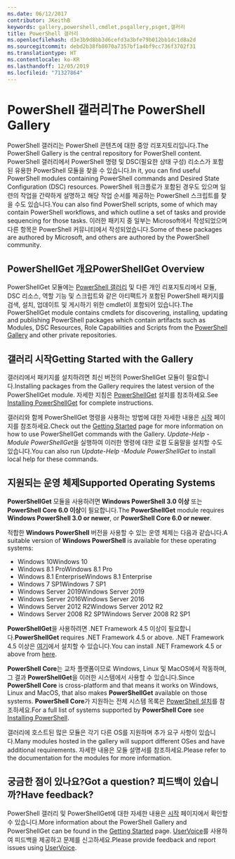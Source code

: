 ```yaml
---
ms.date: 06/12/2017
contributor: JKeithB
keywords: gallery,powershell,cmdlet,psgallery,psget,갤러리
title: PowerShell 갤러리
ms.openlocfilehash: d3e3b9d8bb3d6cefd3a3bfe79b012bb1dc1d8a2d
ms.sourcegitcommit: debd2b38fb8070a7357bf1a4bf9cc736f3702f31
ms.translationtype: HT
ms.contentlocale: ko-KR
ms.lasthandoff: 12/05/2019
ms.locfileid: "71327864"
---
```

# <a name="the-powershell-gallery"></a><span data-ttu-id="e31d5-103">PowerShell 갤러리</span><span class="sxs-lookup"><span data-stu-id="e31d5-103">The PowerShell Gallery</span></span>

<span data-ttu-id="e31d5-104">PowerShell 갤러리는 PowerShell 콘텐츠에 대한 중앙 리포지토리입니다.</span><span class="sxs-lookup"><span data-stu-id="e31d5-104">The PowerShell Gallery is the central repository for PowerShell content.</span></span> <span data-ttu-id="e31d5-105">PowerShell 갤러리에서 PowerShell 명령 및 DSC(필요한 상태 구성) 리소스가 포함된 유용한 PowerShell 모듈을 찾을 수 있습니다.</span><span class="sxs-lookup"><span data-stu-id="e31d5-105">In it, you can find useful PowerShell modules containing PowerShell commands and Desired State Configuration (DSC) resources.</span></span>
<span data-ttu-id="e31d5-106">PowerShell 워크플로가 포함된 경우도 있으며 일련의 작업을 간략하게 설명하고 해당 작업 순서를 제공하는 PowerShell 스크립트를 찾을 수도 있습니다.</span><span class="sxs-lookup"><span data-stu-id="e31d5-106">You can also find PowerShell scripts, some of which may contain PowerShell workflows, and which outline a set of tasks and provide sequencing for those tasks.</span></span> <span data-ttu-id="e31d5-107">이러한 패키지 중 일부는 Microsoft에서 작성되었으며 다른 항목은 PowerShell 커뮤니티에서 작성되었습니다.</span><span class="sxs-lookup"><span data-stu-id="e31d5-107">Some of these packages are authored by Microsoft, and others are authored by the PowerShell community.</span></span>

## <a name="powershellget-overview"></a><span data-ttu-id="e31d5-108">PowerShellGet 개요</span><span class="sxs-lookup"><span data-stu-id="e31d5-108">PowerShellGet Overview</span></span>

<span data-ttu-id="e31d5-109">PowerShellGet 모듈에는 [PowerShell 갤러리](https://www.PowerShellGallery.com) 및 다른 개인 리포지토리에서 모듈, DSC 리소스, 역할 기능 및 스크립트와 같은 아티팩트가 포함된 PowerShell 패키지를 검색, 설치, 업데이트 및 게시하기 위한 cmdlet이 포함되어 있습니다.</span><span class="sxs-lookup"><span data-stu-id="e31d5-109">The PowerShellGet module contains cmdlets for discovering, installing, updating and publishing PowerShell packages which contain artifacts such as Modules, DSC Resources, Role Capabilities and Scripts from the [PowerShell Gallery](https://www.PowerShellGallery.com) and other private repositories.</span></span>

## <a name="getting-started-with-the-gallery"></a><span data-ttu-id="e31d5-110">갤러리 시작</span><span class="sxs-lookup"><span data-stu-id="e31d5-110">Getting Started with the Gallery</span></span>

<span data-ttu-id="e31d5-111">갤러리에서 패키지를 설치하려면 최신 버전의 PowerShellGet 모듈이 필요합니다.</span><span class="sxs-lookup"><span data-stu-id="e31d5-111">Installing packages from the Gallery requires the latest version of the PowerShellGet module.</span></span>
<span data-ttu-id="e31d5-112">자세한 지침은 [PowerShellGet](installing-psget.md) 설치를 참조하세요.</span><span class="sxs-lookup"><span data-stu-id="e31d5-112">See [Installing PowerShellGet](installing-psget.md) for complete instructions.</span></span>

<span data-ttu-id="e31d5-113">갤러리와 함께 PowerShellGet 명령을 사용하는 방법에 대한 자세한 내용은 [시작](getting-started.md) 페이지를 참조하세요.</span><span class="sxs-lookup"><span data-stu-id="e31d5-113">Check out the [Getting Started](getting-started.md) page for more information on how to use PowerShellGet commands with the Gallery.</span></span> <span data-ttu-id="e31d5-114">*Update-Help -Module PowerShellGet*을 실행하여 이러한 명령에 대한 로컬 도움말을 설치할 수도 있습니다.</span><span class="sxs-lookup"><span data-stu-id="e31d5-114">You can also run *Update-Help -Module PowerShellGet* to install local help for these commands.</span></span>

## <a name="supported-operating-systems"></a><span data-ttu-id="e31d5-115">지원되는 운영 체제</span><span class="sxs-lookup"><span data-stu-id="e31d5-115">Supported Operating Systems</span></span>

<span data-ttu-id="e31d5-116">**PowerShellGet** 모듈을 사용하려면 **Windows PowerShell 3.0 이상** 또는 **PowerShell Core 6.0 이상**이 필요합니다.</span><span class="sxs-lookup"><span data-stu-id="e31d5-116">The **PowerShellGet** module requires **Windows PowerShell 3.0 or newer**, or **PowerShell Core 6.0 or newer**.</span></span>

<span data-ttu-id="e31d5-117">적합한 **Windows PowerShell** 버전을 사용할 수 있는 운영 체제는 다음과 같습니다.</span><span class="sxs-lookup"><span data-stu-id="e31d5-117">A suitable version of **Windows PowerShell** is available for these operating systems:</span></span>

- <span data-ttu-id="e31d5-118">Windows 10</span><span class="sxs-lookup"><span data-stu-id="e31d5-118">Windows 10</span></span>
- <span data-ttu-id="e31d5-119">Windows 8.1 Pro</span><span class="sxs-lookup"><span data-stu-id="e31d5-119">Windows 8.1 Pro</span></span>
- <span data-ttu-id="e31d5-120">Windows 8.1 Enterprise</span><span class="sxs-lookup"><span data-stu-id="e31d5-120">Windows 8.1 Enterprise</span></span>
- <span data-ttu-id="e31d5-121">Windows 7 SP1</span><span class="sxs-lookup"><span data-stu-id="e31d5-121">Windows 7 SP1</span></span>
- <span data-ttu-id="e31d5-122">Windows Server 2019</span><span class="sxs-lookup"><span data-stu-id="e31d5-122">Windows Server 2019</span></span>
- <span data-ttu-id="e31d5-123">Windows Server 2016</span><span class="sxs-lookup"><span data-stu-id="e31d5-123">Windows Server 2016</span></span>
- <span data-ttu-id="e31d5-124">Windows Server 2012 R2</span><span class="sxs-lookup"><span data-stu-id="e31d5-124">Windows Server 2012 R2</span></span>
- <span data-ttu-id="e31d5-125">Windows Server 2008 R2 SP1</span><span class="sxs-lookup"><span data-stu-id="e31d5-125">Windows Server 2008 R2 SP1</span></span>

<span data-ttu-id="e31d5-126">**PowerShellGet**을 사용하려면 .NET Framework 4.5 이상이 필요합니다.</span><span class="sxs-lookup"><span data-stu-id="e31d5-126">**PowerShellGet** requires .NET Framework 4.5 or above.</span></span> <span data-ttu-id="e31d5-127">.NET Framework 4.5 이상은 [여기](https://msdn.microsoft.com/library/5a4x27ek.aspx)에서 설치할 수 있습니다.</span><span class="sxs-lookup"><span data-stu-id="e31d5-127">You can install .NET Framework 4.5 or above from [here](https://msdn.microsoft.com/library/5a4x27ek.aspx).</span></span>

<span data-ttu-id="e31d5-128">**PowerShell Core**는 교차 플랫폼이므로 Windows, Linux 및 MacOS에서 작동하며, 그 결과 **PowerShellGet**을 이러한 시스템에서 사용할 수 있습니다.</span><span class="sxs-lookup"><span data-stu-id="e31d5-128">Since **PowerShell Core** is cross-platform and that means it works on Windows, Linux and MacOS, that also makes **PowerShellGet** available on those systems.</span></span> <span data-ttu-id="e31d5-129">**PowerShell Core**가 지원하는 전체 시스템 목록은 [PowerShell 설치](/powershell/scripting/setup/installing-powershell)를 참조하세요.</span><span class="sxs-lookup"><span data-stu-id="e31d5-129">For a full list of systems supported by **PowerShell Core** see [Installing PowerShell](/powershell/scripting/setup/installing-powershell).</span></span>

<span data-ttu-id="e31d5-130">갤러리에 호스트된 많은 모듈은 각기 다른 OS를 지원하며 추가 요구 사항이 있습니다.</span><span class="sxs-lookup"><span data-stu-id="e31d5-130">Many modules hosted in the gallery will support different OSes and have additional requirements.</span></span> <span data-ttu-id="e31d5-131">자세한 내용은 모듈 설명서를 참조하세요.</span><span class="sxs-lookup"><span data-stu-id="e31d5-131">Please refer to the documentation for the modules for more information.</span></span>

## <a name="got-a-question-have-feedback"></a><span data-ttu-id="e31d5-132">궁금한 점이 있나요?</span><span class="sxs-lookup"><span data-stu-id="e31d5-132">Got a question?</span></span> <span data-ttu-id="e31d5-133">피드백이 있습니까?</span><span class="sxs-lookup"><span data-stu-id="e31d5-133">Have feedback?</span></span>

<span data-ttu-id="e31d5-134">PowerShell 갤러리 및 PowerShellGet에 대한 자세한 내용은 [시작](getting-started.md) 페이지에서 확인할 수 있습니다.</span><span class="sxs-lookup"><span data-stu-id="e31d5-134">More information about the PowerShell Gallery and PowerShellGet can be found in the [Getting Started](getting-started.md) page.</span></span> <span data-ttu-id="e31d5-135">[UserVoice](http://windowsserver.uservoice.com/forums/301869-powershell)를 사용하여 피드백을 제공하고 문제를 신고하세요.</span><span class="sxs-lookup"><span data-stu-id="e31d5-135">Please provide feedback and report issues using [UserVoice](http://windowsserver.uservoice.com/forums/301869-powershell).</span></span>
